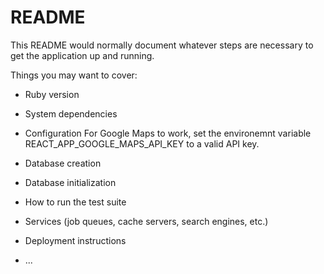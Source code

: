 # README

This README would normally document whatever steps are necessary to get the
application up and running.

Things you may want to cover:

* Ruby version

* System dependencies

* Configuration
For Google Maps to work, set the environemnt variable REACT_APP_GOOGLE_MAPS_API_KEY to a valid API key.

* Database creation

* Database initialization

* How to run the test suite

* Services (job queues, cache servers, search engines, etc.)

* Deployment instructions

* ...
